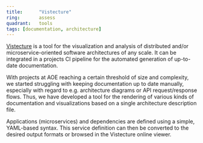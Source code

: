 ```yaml
---
title:      "Vistecture"
ring:       assess
quadrant:   tools
tags: [documentation, architecture]
---
```


[Vistecture](https://vistecture.me/) is a tool for the visualization and analysis of  distributed
and/or microservice-oriented software architectures of any scale. It can be integrated in a projects
CI pipeline for the automated generation of up-to-date documentation.

With projects at AOE reaching a certain threshold of size and complexity, we started struggling
with keeping documentation up to date manually, especially with regard to e.g. architecture diagrams
or API request/response flows. Thus, we have developed a tool for the rendering of various kinds
of documentation and visualizations based on a single architecture description file.

Applications (microservices) and dependencies are defined using a simple, YAML-based syntax. This
service definition can then be converted to the desired output formats or browsed in the Vistecture
online viewer.
